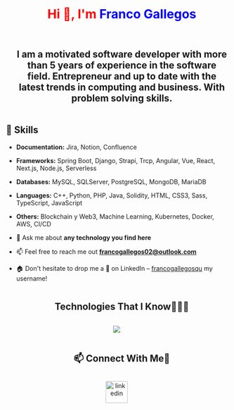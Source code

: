 
<!--h1 without bottom border-->
<div id="user-content-toc">
  <ul align="center">
    <summary><h1 style="display: inline-block; color: red">Hi 👋, I'm <span style="color: blue">Franco Gallegos</span></h1></summary>
  </ul>
</div>


<!--h2 without bottom border-->
<div id="user-content-toc">
  <ul align="center">
    <summary><h2 style="display: inline-block">I am a motivated software developer with more than 5 years of experience in the software field. Entrepreneur and up to date with the latest trends in computing and business. With problem solving skills.</h2></summary>
  </ul>
</div>


<!--Intro start-->
## 🔧 Skills

- **Documentation:** Jira, Notion, Confluence
- **Frameworks:** Spring Boot, Django, Strapi, Trcp, Angular, Vue, React, Next.js, Node.js, Serverless
- **Databases:** MySQL, SQLServer, PostgreSQL, MongoDB, MariaDB
- **Languages:** C++, Python, PHP, Java, Solidity, HTML, CSS3, Sass, TypeScript, JavaScript 
- **Others:** Blockchain y Web3, Machine Learning, Kubernetes, Docker, AWS, CI/CD

- 💬 Ask me about **any technology you find here**

- 📫 Feel free to reach me out **francogallegos02@outlook.com**

- 🏠 Don't hesitate to drop me a **👋** on LinkedIn –  [francogallegosqu](https://www.linkedin.com/in/francogallegosqu) my username!
<!--Intro end-->

<!--h1 without bottom border-->
<div id="user-content-toc">
  <ul align="center">
    <summary><h2 style="display: inline-block">Technologies That I Know👨🏻‍💻</h2></summary>
  </ul>
</div>
<!--tech stack icons-->
<p align="center">
  <a href="https://skillicons.dev">
    <img src="https://skillicons.dev/icons?i=git,github,aws,docker,kubernetes,redis,postgres,prisma,dynamodb,mongodb,mysql,sqlite,firebase,html,java,js,ts,py,solidity,php,css,sass,materialui,tailwind,bootstrap,nginx,nodejs,express,nestjs,nextjs,vue,react,angular,redux,laravel,postman,linux,vscode,spring,figma,notion&perline=14" />
  </a>
</p>


<!-- Connect with me -->
<!--h2 without bottom border-->
<div id="user-content-toc">
  <ul align="center">
    <summary><h2 style="display: inline-block"> 📫 Connect With Me🤝</h2></summary>
  </ul>
</div>

<!--icons and links-->
<p align="center">
<a href="[https://www.linkedin.com/in/francogallegosqu/](https://www.linkedin.com/in/francogallegosqu/)" target="blank"><img align="center" src="https://user-images.githubusercontent.com/88904952/234979284-68c11d7f-1acc-4f0c-ac78-044e1037d7b0.png" alt="linkedin" height="50" width="50" /></a>
</p>
